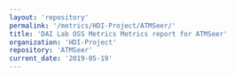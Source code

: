 ```yaml
---
layout: 'repository'
permalink: '/metrics/HDI-Project/ATMSeer/'
title: 'DAI Lab OSS Metrics Metrics report for ATMSeer'
organization: 'HDI-Project'
repository: 'ATMSeer'
current_date: '2019-05-19'
---
```

